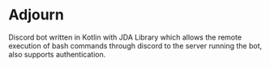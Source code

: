 # Adjourn

Discord bot written in Kotlin with JDA Library which allows the remote execution of bash commands through discord to the server running the bot, also supports authentication.
